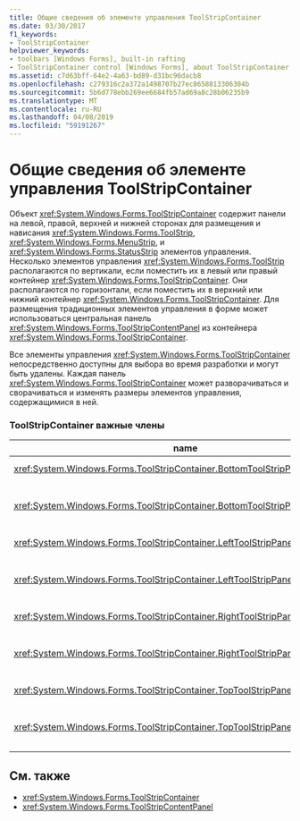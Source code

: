 ```yaml
---
title: Общие сведения об элементе управления ToolStripContainer
ms.date: 03/30/2017
f1_keywords:
- ToolStripContainer
helpviewer_keywords:
- toolbars [Windows Forms], built-in rafting
- ToolStripContainer control [Windows Forms], about ToolStripContainer control
ms.assetid: c7d63bff-64e2-4a63-bd89-d31bc96dacb8
ms.openlocfilehash: c279316c2a372a1498707b27ec8658813306304b
ms.sourcegitcommit: 5b6d778ebb269ee6684fb57ad69a8c28b06235b9
ms.translationtype: MT
ms.contentlocale: ru-RU
ms.lasthandoff: 04/08/2019
ms.locfileid: "59191267"
---
```

# <a name="toolstripcontainer-control-overview"></a>Общие сведения об элементе управления ToolStripContainer
Объект <xref:System.Windows.Forms.ToolStripContainer> содержит панели на левой, правой, верхней и нижней сторонах для размещения и нависания <xref:System.Windows.Forms.ToolStrip>, <xref:System.Windows.Forms.MenuStrip>, и <xref:System.Windows.Forms.StatusStrip> элементов управления. Несколько элементов управления <xref:System.Windows.Forms.ToolStrip> располагаются по вертикали, если поместить их в левый или правый контейнер <xref:System.Windows.Forms.ToolStripContainer>. Они располагаются по горизонтали, если поместить их в верхний или нижний контейнер <xref:System.Windows.Forms.ToolStripContainer>. Для размещения традиционных элементов управления в форме может использоваться центральная панель <xref:System.Windows.Forms.ToolStripContentPanel> из контейнера <xref:System.Windows.Forms.ToolStripContainer>.  
  
 Все элементы управления <xref:System.Windows.Forms.ToolStripContainer> непосредственно доступны для выбора во время разработки и могут быть удалены. Каждая панель <xref:System.Windows.Forms.ToolStripContainer> может разворачиваться и сворачиваться и изменять размеры элементов управления, содержащимися в ней.  
  
### <a name="important-toolstripcontainer-members"></a>ToolStripContainer важные члены  
  
|name|Описание|  
|----------|-----------------|  
|<xref:System.Windows.Forms.ToolStripContainer.BottomToolStripPanel%2A>|Получает нижнюю панель <xref:System.Windows.Forms.ToolStripContainer>.|  
|<xref:System.Windows.Forms.ToolStripContainer.BottomToolStripPanelVisible%2A>|Возвращает или задает значение, указывающее, является ли нижняя панель <xref:System.Windows.Forms.ToolStripContainer> является видимым.|  
|<xref:System.Windows.Forms.ToolStripContainer.LeftToolStripPanel%2A>|Получает левую панель <xref:System.Windows.Forms.ToolStripContainer>.|  
|<xref:System.Windows.Forms.ToolStripContainer.LeftToolStripPanelVisible%2A>|Возвращает или задает значение, указывающее, является ли левая панель <xref:System.Windows.Forms.ToolStripContainer> является видимым.|  
|<xref:System.Windows.Forms.ToolStripContainer.RightToolStripPanel%2A>|Получает правую панель контейнера <xref:System.Windows.Forms.ToolStripContainer>.|  
|<xref:System.Windows.Forms.ToolStripContainer.RightToolStripPanelVisible%2A>|Возвращает или задает значение, указывающее, является ли правая панель <xref:System.Windows.Forms.ToolStripContainer> является видимым.|  
|<xref:System.Windows.Forms.ToolStripContainer.TopToolStripPanel%2A>|Получает верхнюю панель контейнера <xref:System.Windows.Forms.ToolStripContainer>.|  
|<xref:System.Windows.Forms.ToolStripContainer.TopToolStripPanelVisible%2A>|Возвращает или задает значение, указывающее, является ли верхняя панель <xref:System.Windows.Forms.ToolStripContainer> является видимым.|  
  
## <a name="see-also"></a>См. также

- <xref:System.Windows.Forms.ToolStripContainer>
- <xref:System.Windows.Forms.ToolStripContentPanel>
